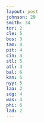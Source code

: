 ```yaml
---
layout: post
johnson: 29
smith: 34
tor: 2
cle: 5
bos: 3
tam: 4
pit: 4
cin: 3
stl: 5
atl: 3
bal: 6
kan: 5
nyy: 5
laa: 2
sdg: 4
was: 4
phi: 6
lad: 2
---
```

